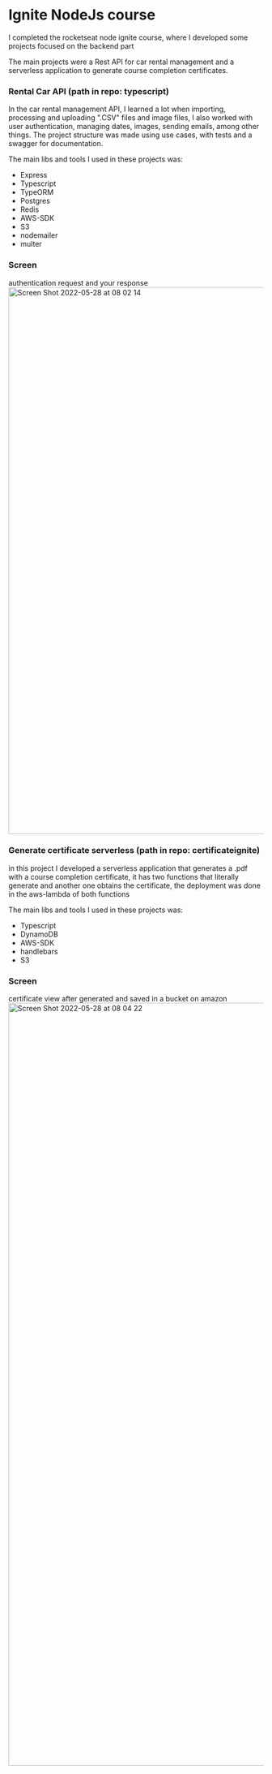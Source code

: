 # Ignite NodeJs course

I completed the rocketseat node ignite course, where I developed some projects focused on the backend part

The main projects were a Rest API for car rental management and a serverless application to generate course completion certificates.



### Rental Car API (path in repo: typescript)

In the car rental management API, I learned a lot when importing, processing and uploading ".CSV" files and image files, I also worked with user authentication, managing dates, images, sending emails, among other things.
The project structure was made using use cases, with tests and a swagger for documentation.

The main libs and tools I used in these projects was:

* Express
* Typescript
* TypeORM
* Postgres
* Redis
* AWS-SDK
* S3
* nodemailer
* multer

### Screen

authentication request and your response
<img width="1078" alt="Screen Shot 2022-05-28 at 08 02 14" src="https://user-images.githubusercontent.com/54275445/170822689-426646b4-e743-47a6-b4f6-9548bb1d4494.png">





### Generate certificate serverless (path in repo: certificateignite)

in this project I developed a serverless application that generates a .pdf with a course completion certificate, it has two functions that literally generate and another one obtains the certificate, the deployment was done in the aws-lambda of both functions

The main libs and tools I used in these projects was:

* Typescript
* DynamoDB
* AWS-SDK
* handlebars
* S3

### Screen

certificate view after generated and saved in a bucket on amazon
<img width="1504" alt="Screen Shot 2022-05-28 at 08 04 22" src="https://user-images.githubusercontent.com/54275445/170822788-b17f7aec-7880-4224-a1a0-40cb9f159ef4.png">
